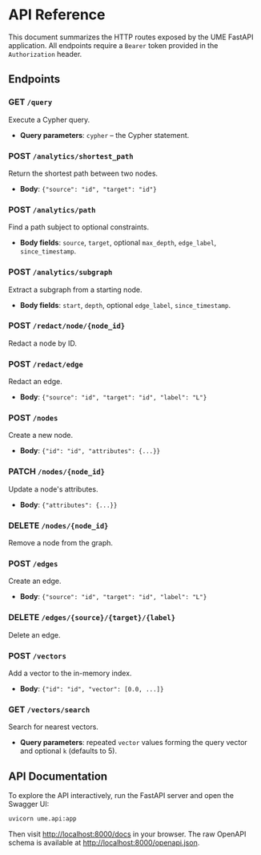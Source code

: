 # API Reference

This document summarizes the HTTP routes exposed by the UME FastAPI application.
All endpoints require a `Bearer` token provided in the `Authorization` header.

## Endpoints

### GET `/query`
Execute a Cypher query.
- **Query parameters**: `cypher` – the Cypher statement.

### POST `/analytics/shortest_path`
Return the shortest path between two nodes.
- **Body**: `{"source": "id", "target": "id"}`

### POST `/analytics/path`
Find a path subject to optional constraints.
- **Body fields**: `source`, `target`, optional `max_depth`, `edge_label`, `since_timestamp`.

### POST `/analytics/subgraph`
Extract a subgraph from a starting node.
- **Body fields**: `start`, `depth`, optional `edge_label`, `since_timestamp`.

### POST `/redact/node/{node_id}`
Redact a node by ID.

### POST `/redact/edge`
Redact an edge.
- **Body**: `{"source": "id", "target": "id", "label": "L"}`

### POST `/nodes`
Create a new node.
- **Body**: `{"id": "id", "attributes": {...}}`

### PATCH `/nodes/{node_id}`
Update a node's attributes.
- **Body**: `{"attributes": {...}}`

### DELETE `/nodes/{node_id}`
Remove a node from the graph.

### POST `/edges`
Create an edge.
- **Body**: `{"source": "id", "target": "id", "label": "L"}`

### DELETE `/edges/{source}/{target}/{label}`
Delete an edge.

### POST `/vectors`
Add a vector to the in-memory index.
- **Body**: `{"id": "id", "vector": [0.0, ...]}`

### GET `/vectors/search`
Search for nearest vectors.
- **Query parameters**: repeated `vector` values forming the query vector and optional `k` (defaults to 5).

## API Documentation

To explore the API interactively, run the FastAPI server and open the Swagger UI:

```bash
uvicorn ume.api:app
```

Then visit [http://localhost:8000/docs](http://localhost:8000/docs) in your browser.
The raw OpenAPI schema is available at
[http://localhost:8000/openapi.json](http://localhost:8000/openapi.json).
